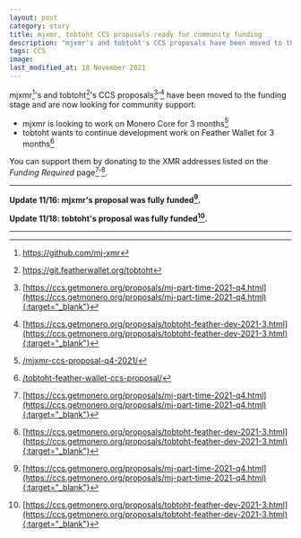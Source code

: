 ```yaml
---
layout: post
category: story
title: mjxmr, tobtoht CCS proposals ready for community funding
description: "mjxmr's and tobtoht's CCS proposals have been moved to the funding stage and are now looking for community support."
tags: CCS
image: 
last_modified_at: 18 November 2021
---
```


mjxmr[^1]'s and tobtoht[^2]'s CCS proposals[^3]'[^4] have been moved to the funding stage and are now looking for community support:

- mjxmr is looking to work on Monero Core for 3 months[^5]
- tobtoht wants to continue development work on Feather Wallet for 3 months[^6]

You can support them by donating to the XMR addresses listed on the *Funding Required* page[^3]'[^4].

---

**Update 11/16: mjxmr's proposal was fully funded[^3].**

**Update 11/18: tobtoht's proposal was fully funded[^4].**

---

[^1]: https://github.com/mj-xmr
[^2]: https://git.featherwallet.org/tobtoht
[^3]: [https://ccs.getmonero.org/proposals/mj-part-time-2021-q4.html](https://ccs.getmonero.org/proposals/mj-part-time-2021-q4.html){:target="_blank"}
[^4]: [https://ccs.getmonero.org/proposals/tobtoht-feather-dev-2021-3.html](https://ccs.getmonero.org/proposals/tobtoht-feather-dev-2021-3.html){:target="_blank"}
[^5]: [/mjxmr-ccs-proposal-q4-2021/](/mjxmr-ccs-proposal-q4-2021/)
[^6]: [/tobtoht-feather-wallet-ccs-proposal/](/tobtoht-feather-wallet-ccs-proposal/)
